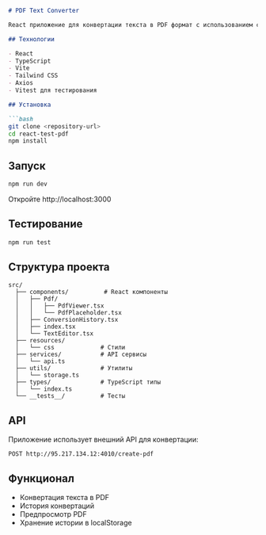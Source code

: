 ```markdown
# PDF Text Converter

React приложение для конвертации текста в PDF формат с использованием серверного API.

## Технологии

- React
- TypeScript 
- Vite
- Tailwind CSS
- Axios
- Vitest для тестирования

## Установка

```bash
git clone <repository-url>
cd react-test-pdf
npm install
```

## Запуск

```bash
npm run dev
```

Откройте http://localhost:3000

## Тестирование

```bash
npm run test
```

## Структура проекта

```
src/
  ├── components/          # React компоненты
  │   ├── Pdf/            
  │   │   ├── PdfViewer.tsx
  │   │   └── PdfPlaceholder.tsx
  │   ├── ConversionHistory.tsx
  │   ├── index.tsx 
  │   └── TextEditor.tsx
  ├── resources/
  │   └── css             # Стили          
  ├── services/           # API сервисы
  │   └── api.ts
  ├── utils/              # Утилиты
  │   └── storage.ts
  ├── types/              # TypeScript типы
  │   └── index.ts
  └── __tests__/          # Тесты
```

## API

Приложение использует внешний API для конвертации:
```
POST http://95.217.134.12:4010/create-pdf
```

## Функционал

- Конвертация текста в PDF
- История конвертаций
- Предпросмотр PDF
- Хранение истории в localStorage
```
